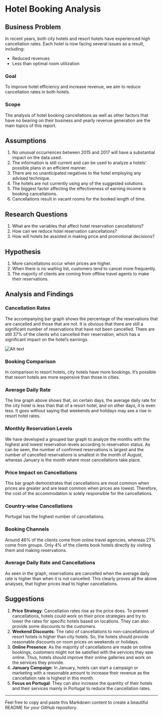 # Hotel Booking Analysis

## Business Problem
In recent years, both city hotels and resort hotels have experienced high cancellation rates. Each hotel is now facing several issues as a result, including:
- Reduced revenues
- Less than optimal room utilization

### Goal
To improve hotel efficiency and increase revenue, we aim to reduce cancellation rates in both hotels.

### Scope
The analysis of hotel booking cancellations as well as other factors that have no bearing on their business and yearly revenue generation are the main topics of this report.


## Assumptions
1. No unusual occurrences between 2015 and 2017 will have a substantial impact on the data used.
2. The information is still current and can be used to analyze a hotels’ possible plans in an efficient manner.
3. There are no unanticipated negatives to the hotel employing any advised technique.
4. The hotels are not currently using any of the suggested solutions.
5. The biggest factor affecting the effectiveness of earning income is booking cancellations.
6. Cancellations result in vacant rooms for the booked length of time.

## Research Questions
1. What are the variables that affect hotel reservation cancellations?
2. How can we reduce hotel reservation cancellations?
3. How will hotels be assisted in making price and promotional decisions?

## Hypothesis
1. More cancellations occur when prices are higher.
2. When there is no waiting list, customers tend to cancel more frequently.
3. The majority of clients are coming from offline travel agents to make their reservations.

## Analysis and Findings

### Cancellation Rates
The accompanying bar graph shows the percentage of the reservations that are cancelled and those that are not. It is obvious that there are still a significant number of reservations that have not been cancelled. There are still 37% of the clients who cancelled their reservation, which has a significant impact on the hotel’s earnings.

![Alt text](images/cancellation_rates.png)

### Booking Comparison
In comparison to resort hotels, city hotels have more bookings. It’s possible that resort hotels are more expensive than those in cities.

### Average Daily Rate
The line graph above shows that, on certain days, the average daily rate for the city hotel is less than that of a resort hotel, and on other days, it is even less. It goes without saying that weekends and holidays may see a rise in resort hotel rates.

### Monthly Reservation Levels
We have developed a grouped bar graph to analyze the months with the highest and lowest reservation levels according to reservation status. As can be seen, the number of confirmed reservations is largest and the number of cancelled reservations is smallest in the month of August, whereas January is the month where most cancellations take place.

### Price Impact on Cancellations
This bar graph demonstrates that cancellations are most common when prices are greater and are least common when prices are lowest. Therefore, the cost of the accommodation is solely responsible for the cancellations.

### Country-wise Cancellations
Portugal has the highest number of cancellations.

### Booking Channels
Around 46% of the clients come from online travel agencies, whereas 27% come from groups. Only 4% of the clients book hotels directly by visiting them and making reservations.

### Average Daily Rate and Cancellations
As seen in the graph, reservations are cancelled when the average daily rate is higher than when it is not cancelled. This clearly proves all the above analyses, that higher prices lead to higher cancellations.

## Suggestions
1. **Price Strategy**: Cancellation rates rise as the price does. To prevent cancellations, hotels could work on their price strategies and try to lower the rates for specific hotels based on locations. They can also provide some discounts to the customers.
2. **Weekend Discounts**: The ratio of cancellations to non-cancellations of resort hotels is higher than city hotels. So, the hotels should provide reasonable discounts on room prices on weekends or holidays.
3. **Online Presence**: As the majority of cancellations are made on online bookings, customers might not be satisfied with the services they saw online. Thus, hotels should improve their online galleries and work on the services they provide.
4. **January Campaign**: In January, hotels can start a campaign or marketing with a reasonable amount to increase their revenue as the cancellation rate is highest in this month.
5. **Focus on Portugal**: They can also increase the quantity of their hotels and their services mainly in Portugal to reduce the cancellation rates.

---

Feel free to copy and paste this Markdown content to create a beautiful README for your GitHub repository.
